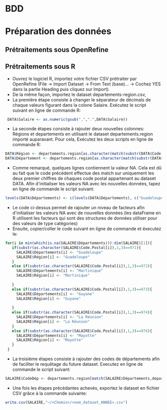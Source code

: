 # BDD
# Préparation des données 
## Prétraitements sous OpenRefine
## Prétraitements sous R
 - Ouvrez le logiciel R, importez votre fichier CSV prétraiter par OpenRefine (File -> Import Dataset -> From Text (base)... ->  Cochez YES dans la partie Heading puis cliquez sur Import).
 - De la même façon, importez le dataset departements-region.csv,
 - La première étape consiste à changer le séparateur de décimals de chaque valeurs figurant dans la colone Salaire. Exécutez le script suivant en ligne de commande R:
 ```R
  DATA$Salaire <- as.numeric(gsub(",",".",DATA$Salaire))
 ```
 - La seconde étapes consiste à rajouter deux nouvelles colonnes: Régions et departements en utilisant le dataset departements.region importé auparavant. Pour cela, Exécutez les deux scripts en ligne de commande R:
  ```R
  DATA$Région <- departements.region[as.character(match(substr(DATA$Code.Postal,1,2),departement.region$num_dep)),3]
  DATA$Département <- departements.region[as.character(match(substr(DATA$Code.Postal,1,2),departement.region$num_dep)),2]
 ```
 - Comme remarqué, quelques lignes contiennent la valeur NA. Cela est dû au fait que le code précédent effectue des match sur uniquement les deux premier chiffres de chaques code postal appartenant au dataset DATA. Afin d'initialiser les valeurs NA avec les nouvelles données, tapez en ligne de commande le script suivant:
 ```R
 levels(DATA$Départements) <- c(levels(DATA$Départements), c("Guadeloupe", "Martinique", "Guyane", "La Réunion", "Mayotte"))
 ```
 - Le code ci-dessus permet de rajouter un niveau de facteurs afin d'initialiser les valeurs NA avec de nouvelles données (les dataFrame en R utilisent les facteurs qui sont des structures de données utiliser pour des valeurs de type catégories)
 - Ensuite, copier/coller le code suivant en ligne de commande et éxecutez le:
 ```R
 for(i in min(which(is.na(SALAIRE$Départements))):dim(SALAIRE)[1]){
    if(substr(as.character(SALAIRE$Code.Postal[i]),1,3)==971){
      SALAIRE$Départements[i] <- "Guadeloupe"
      SALAIRE$Région[i] <- "Guadeloupe"
    }
    else if(substr(as.character(SALAIRE$Code.Postal[i]),1,3)==972){
      SALAIRE$Départements[i] <- "Martinique"
      SALAIRE$Région[i] <- "Martinique"
      
    }
    else if(substr(as.character(SALAIRE$Code.Postal[i]),1,3)==973){
      SALAIRE$Départements[i] <- "Guyane"
      SALAIRE$Région[i] <- "Guyane"
      
    }
    else if(substr(as.character(SALAIRE$Code.Postal[i]),1,3)==974){
      SALAIRE$Départements[i] <- "La Réunion"
      SALAIRE$Région[i] <- "La Réunion"
    }
    else if(substr(as.character(SALAIRE$Code.Postal[i]),1,3)==976){
      SALAIRE$Départements[i] <- "Mayotte"
      SALAIRE$Région[i] <- "Mayotte"
    }
  }
 ```
 - La troisième étapes consiste à rajouter des codes de départements afin de faciliter le requêtage du future dataset. Executez en ligne de commande le script suivant:
 ```R
 SALAIRE$CodeDép <- departements.region[match(SALAIRE$Départements,departements.region$dep_name),1]  #Rajout de code de département
 ```
 - Une fois les étapes précédantes achevés, exportez le dataset en fichier CSV grâce à la commande suivante:
 ```R
 write.csv(SALAIRE,"~/<Chemin>/<nom_dataset_ANNEE>.csv")
 ```

